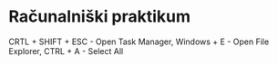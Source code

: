 # Računalniški praktikum
CRTL + SHIFT + ESC - Open Task Manager,
Windows + E - Open File Explorer,
CTRL + A - Select All
